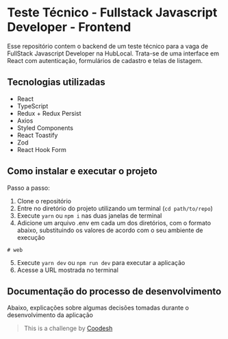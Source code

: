# Teste Técnico - Fullstack Javascript Developer - Frontend

Esse repositório contem o backend de um teste técnico para a vaga de FullStack Javascript Developer na HubLocal. Trata-se de uma interface em React com autenticação, formulários de cadastro e telas de listagem.

## Tecnologias utilizadas

- React
- TypeScript
- Redux + Redux Persist
- Axios
- Styled Components
- React Toastify
- Zod
- React Hook Form

## Como instalar e executar o projeto

Passo a passo:

1. Clone o repositório
2. Entre no diretório do projeto utilizando um terminal (`cd path/to/repo`)
3. Execute `yarn` ou `npm i` nas duas janelas de terminal
4. Adicione um arquivo .env em cada um dos diretórios, com o formato abaixo, substituindo os valores de acordo com o seu ambiente de execução

```shell
# web
```

5. Execute `yarn dev` ou `npm run dev` para executar a aplicação
6. Acesse a URL mostrada no terminal

## Documentação do processo de desenvolvimento

Abaixo, explicações sobre algumas decisões tomadas durante o desenvolvimento da aplicação

> This is a challenge by [Coodesh](https://coodesh.com/)
